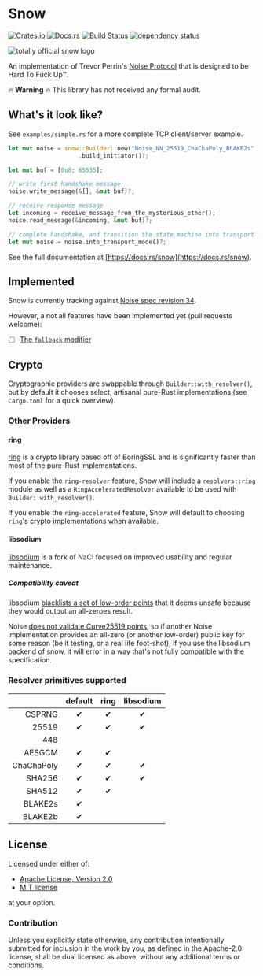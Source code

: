# Snow

[![Crates.io](https://img.shields.io/crates/v/snow.svg)](https://crates.io/crates/snow)
[![Docs.rs](https://docs.rs/snow/badge.svg)](https://docs.rs/snow)
[![Build Status](https://travis-ci.org/mcginty/snow.svg?branch=master)](https://travis-ci.org/mcginty/snow)
[![dependency status](https://deps.rs/repo/github/mcginty/snow/status.svg)](https://deps.rs/repo/github/mcginty/snow)

![totally official snow logo](https://i.imgur.com/gFgvo49.jpg?1)

An implementation of Trevor Perrin's [Noise Protocol](https://noiseprotocol.org/) that
is designed to be Hard To Fuck Up™.

🔥 **Warning** 🔥 This library has not received any formal audit.

## What's it look like?

See `examples/simple.rs` for a more complete TCP client/server example.

```rust
let mut noise = snow::Builder::new("Noise_NN_25519_ChaChaPoly_BLAKE2s".parse()?)
                    .build_initiator()?;

let mut buf = [0u8; 65535];

// write first handshake message
noise.write_message(&[], &mut buf)?;

// receive response message
let incoming = receive_message_from_the_mysterious_ether();
noise.read_message(&incoming, &mut buf)?;

// complete handshake, and transition the state machine into transport mode
let mut noise = noise.into_transport_mode()?;
```

See the full documentation at [https://docs.rs/snow](https://docs.rs/snow).

## Implemented

Snow is currently tracking against [Noise spec revision 34](https://noiseprotocol.org/noise_rev34.html).

However, a not all features have been implemented yet (pull requests welcome):

- [ ] [The `fallback` modifier](https://noiseprotocol.org/noise_rev34.html#the-fallback-modifier)

## Crypto

Cryptographic providers are swappable through `Builder::with_resolver()`, but by default
it chooses select, artisanal pure-Rust implementations (see `Cargo.toml` for a quick
overview).

### Other Providers

#### ring

[ring](https://github.com/briansmith/ring) is a crypto library based off of BoringSSL
and is significantly faster than most of the pure-Rust implementations.

If you enable the `ring-resolver` feature, Snow will include a `resolvers::ring` module
as well as a `RingAcceleratedResolver` available to be used with
`Builder::with_resolver()`.

If you enable the `ring-accelerated` feature, Snow will default to choosing `ring`'s
crypto implementations when available.

#### libsodium

[libsodium](https://libsodium.org/) is a fork of NaCl focused on improved usability
and regular maintenance.

##### Compatibility caveat

libsodium [blacklists a set of low-order points](https://github.com/jedisct1/libsodium/blob/master/src/libsodium/crypto_scalarmult/curve25519/ref10/x25519_ref10.c#L20)
that it deems unsafe because they would output an all-zeroes result.

Noise [does not validate Curve25519 points](https://moderncrypto.org/mail-archive/noise/2017/000971.html),
so if another Noise implementation provides an all-zero (or another low-order) public
key for some reason (be it testing, or a real life foot-shot), if you use the libsodium
backend of snow, it will error in a way that's not fully compatible with the
specification.

### Resolver primitives supported

|            | default | ring | libsodium |
| ---------: | :-----: | :--: | :-------: |
|     CSPRNG |    ✔    |  ✔   |     ✔     |
|      25519 |    ✔    |  ✔   |     ✔     |
|        448 |         |      |           |
|     AESGCM |    ✔    |  ✔   |           |
| ChaChaPoly |    ✔    |  ✔   |     ✔     |
|     SHA256 |    ✔    |  ✔   |     ✔     |
|     SHA512 |    ✔    |  ✔   |           |
|    BLAKE2s |    ✔    |      |           |
|    BLAKE2b |    ✔    |      |           |

## License

Licensed under either of:

- [Apache License, Version 2.0](http://www.apache.org/licenses/LICENSE-2.0)
- [MIT license](http://opensource.org/licenses/MIT)

at your option.

### Contribution

Unless you explicitly state otherwise, any contribution intentionally submitted
for inclusion in the work by you, as defined in the Apache-2.0 license, shall be
dual licensed as above, without any additional terms or conditions.
